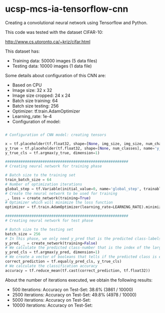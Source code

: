 # ucsp-mcs-ia-tensorflow-cnn
Creating a convolutional neural network using Tensorflow and Python.

This code was tested with the dataset CIFAR-10: 

<http://www.cs.utoronto.ca/~kriz/cifar.html>

This dataset has:
- Training data: 50000 images (5 data files)
- Testing data: 10000 images (1 data file)

Some details about configuration of this CNN are:
- Based on CPU
- Image size: 32 x 32
- Image size cropped: 24 x 24
- Batch size training: 64
- Batch size testing: 256
- Optimizer: tf.train.AdamOptimizer
- Learning_rate: 1e-4
- Configuration of model:

```python

# Configuration of CNN model: creating tensors

x = tf.placeholder(tf.float32, shape=[None, img_size, img_size, num_channels], name='x')
y_true = tf.placeholder(tf.float32, shape=[None, num_classes], name='y_true')
y_true_cls = tf.argmax(y_true, dimension=1)

########################################################
# Creating neural network for training phase

# Batch size to the training set
train_batch_size = 64
# Number of optimization iterations
global_step = tf.Variable(initial_value=0, name='global_step', trainable=False)
# Create the neural network to be used for training
_, loss = create_network(training=True)
# Optimizer which will minimize the loss function
optimizer = tf.train.AdamOptimizer(learning_rate=LEARNING_RATE).minimize(loss, global_step=global_step)

########################################################
# Creating neural network for test phase

# Batch size to the testing set
batch_size = 256
# In this phase, we only need y_pred that is the predicted class-labels
y_pred, _ = create_network(training=False)
# We calculate the predicted class-number that is the index of the largest element in the array y_pred
y_pred_cls = tf.argmax(y_pred, dimension=1)
# We create a vector of booleans that tells if the predicted class is equal the true class
correct_prediction = tf.equal(y_pred_cls, y_true_cls)
# We calculate the classification accuracy
accuracy = tf.reduce_mean(tf.cast(correct_prediction, tf.float32))

```

About the number of iterations executed, we obtain the following results:

- 500 iterations: Accuracy on Test-Set: 38.6% (3861 / 10000)
- 2500 iterations: Accuracy on Test-Set: 49.8% (4978 / 10000)
- 5000 iterations: Accuracy on Test-Set: 
- 10000 iterations: Accuracy on Test-Set: 

